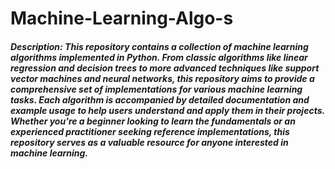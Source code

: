 # Machine-Learning-Algo-s
<h5>Description:
This repository contains a collection of machine learning algorithms implemented in Python. From classic algorithms like linear regression and decision trees to more advanced techniques like support vector machines and neural networks, this repository aims to provide a comprehensive set of implementations for various machine learning tasks. Each algorithm is accompanied by detailed documentation and example usage to help users understand and apply them in their projects. Whether you're a beginner looking to learn the fundamentals or an experienced practitioner seeking reference implementations, this repository serves as a valuable resource for anyone interested in machine learning.</h5>

